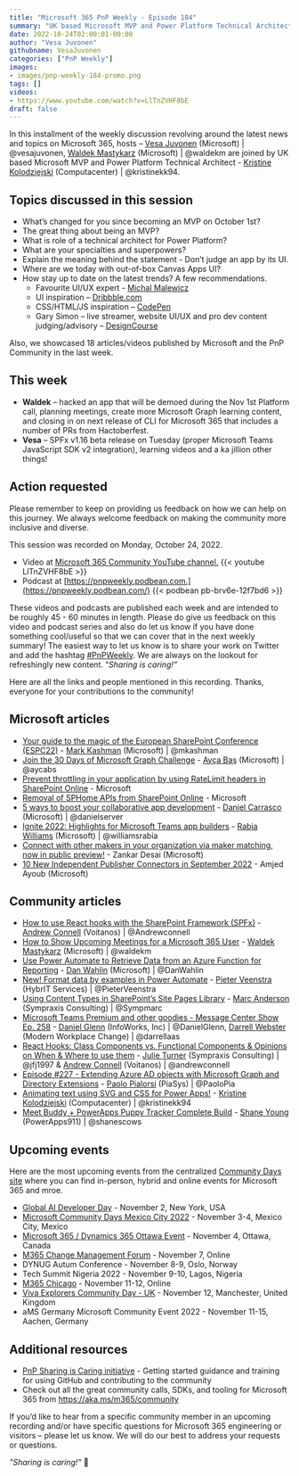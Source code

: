 ```yaml
---
title: "Microsoft 365 PnP Weekly - Episode 184"
summary: "UK based Microsoft MVP and Power Platform Technical Architect Kristine Kolodziejski (Computacenter) joins Microsoft’s Vesa Juvonen and Waldek Mastykarz in a discussion on being an MVP with a passion for UI/UX style and for community. 18 articles/videos by Microsoft/Community are highlighted."
date: 2022-10-24T02:00:01-00:00
author: "Vesa Juvonen"
githubname: VesaJuvonen
categories: ["PnP Weekly"]
images:
- images/pnp-weekly-184-promo.png
tags: []
videos:
- https://www.youtube.com/watch?v=LlTnZVHF8bE
draft: false
---
```


In this installment of the weekly discussion revolving around the latest news and topics on Microsoft 365, hosts – [Vesa Juvonen](https://twitter.com/vesajuvonen) (Microsoft) \| @vesajuvonen, [Waldek Mastykarz](https://twitter.com/waldekm) (Microsoft) \| @waldekm are joined by UK based Microsoft MVP and Power Platform Technical Architect - [Kristine Kolodziejski](https://twitter.com/@kristinekk94) (Computacenter) \| @kristinekk94.

## Topics discussed in this session

* What’s changed for you since becoming an MVP on October 1st?
* The great thing about being an MVP?
* What is role of a technical architect for Power Platform?
* What are your specialties and superpowers?
* Explain the meaning behind the statement - Don’t judge an app by its UI.
* Where are we today with out-of-box Canvas Apps UI?
* How stay up to date on the latest trends? A few recommendations.
    * Favourite UI/UX expert - [Michal Malewicz](https://www.youtube.com/c/MalewiczHype)
    * UI inspiration – [Dribbble.com](https://dribbble.com/)
    * CSS/HTML/JS inspiration – [CodePen](https://codepen.io/)
    * Gary Simon – live streamer, website UI/UX and pro dev content judging/advisory – [DesignCourse](https://www.youtube.com/c/DesignCourse)

Also, we showcased 18 articles/videos published by Microsoft and the PnP Community in the last week.

## This week

* **Waldek** – hacked an app that will be demoed during the Nov 1st Platform call, planning meetings, create more Microsoft Graph learning content, and closing in on next release of CLI for Microsoft 365 that includes a number of PRs from Hactoberfest.
* **Vesa** – SPFx v1.16 beta release on Tuesday (proper Microsoft Teams JavaScript SDK v2 integration), learning videos and a ka jillion other things!

## Action requested

Please remember to keep on providing us feedback on how we can help on this journey. We always welcome feedback on making the community more inclusive and diverse.

This session was recorded on Monday, October 24, 2022.

*   Video at [Microsoft 365 Community YouTube channel.](https://aka.ms/m365pnp-videos)
    {{< youtube LlTnZVHF8bE >}}
*   Podcast at [https://pnpweekly.podbean.com.](https://pnpweekly.podbean.com/)
    {{< podbean pb-brv6e-12f7bd6 >}}

These videos and podcasts are published each week and are intended to be roughly 45 - 60 minutes in length.  Please do give us feedback on this video and podcast series and also do let us know if you have done something cool/useful so that we can cover that in the next weekly summary! The easiest way to let us know is to share your work on Twitter and add the hashtag [#PnPWeekly](https://twitter.com/search?q=%23pnpweekly). We are always on the lookout for refreshingly new content. “_Sharing is caring!”_

Here are all the links and people mentioned in this recording. Thanks, everyone for your contributions to the community!

## Microsoft articles

* [Your guide to the magic of the European SharePoint Conference (ESPC22)](https://techcommunity.microsoft.com/t5/microsoft-sharepoint-blog/your-guide-to-the-magic-of-the-european-sharepoint-conference/ba-p/3657274) - [Mark Kashman](https://twitter.com/mkashman) (Microsoft) | @mkashman
* [Join the 30 Days of Microsoft Graph Challenge](https://devblogs.microsoft.com/microsoft365dev/announcement-30-days-of-microsoft-graph-challenge/) - [Ayça Baş](https://twitter.com/aycabs) (Microsoft) | @aycabs
* [Prevent throttling in your application by using RateLimit headers in SharePoint Online](https://devblogs.microsoft.com/microsoft365dev/prevent-throttling-in-your-application-by-using-ratelimit-headers-in-sharepoint-online/) - Microsoft
* [Removal of SPHome APIs from SharePoint Online](https://devblogs.microsoft.com/microsoft365dev/removal-of-sphome-apis-from-sharepoint-online/) - Microsoft
* [5 ways to boost your collaborative app development](https://devblogs.microsoft.com/microsoft365dev/5-ways-to-boost-your-collaborative-app-development/) - [Daniel Carrasco](https://twitter.com/danielserver) (Microsoft) | @danielserver
* [Ignite 2022: Highlights for Microsoft Teams app builders](https://devblogs.microsoft.com/microsoft365dev/ignite-2022-highlights-for-microsoft-teams-app-builders/) - [Rabia Williams](https://twitter.com/williamsrabia) (Microsoft) | @williamsrabia
* [Connect with other makers in your organization via maker matching, now in public preview!](https://powerapps.microsoft.com/blog/announcing-public-preview-of-maker-matching-in-power-apps/) - Zankar Desai (Microsoft)
* [10 New Independent Publisher Connectors in September 2022](https://powerautomate.microsoft.com/blog/10-new-independent-publisher-connectors-in-september-2022/) - Amjed Ayoub (Microsoft)

## Community articles

* [How to use React hooks with the SharePoint Framework (SPFx)](https://pnp.github.io/blog/post/how-to-use-react-hooks-with-sharepoint-framework-spfx-projects/) - [Andrew Connell](https://twitter.com/andrewconnell) (Voitanos) | @Andrewconnell
* [How to Show Upcoming Meetings for a Microsoft 365 User](https://www.freecodecamp.org/news/how-to-show-upcoming-meetings-for-a-microsoft-365-user/) - [Waldek Mastykarz](https://twitter.com/waldekm) (Microsoft) | @waldekm
* [Use Power Automate to Retrieve Data from an Azure Function for Reporting](https://blog.codewithdan.com/use-power-automate-to-retrieve-data-from-an-azure-function-for-reporting/) - [Dan Wahlin](https://twitter.com/DanWahlin) (Microsoft) | @DanWahlin
* [New! Format data by examples in Power Automate](https://sharepains.com/2022/10/21/new-format-data-by-examples-in-power-automate/) - [Pieter Veenstra](https://twitter.com/PieterVeenstra) (HybrIT Services) | @PieterVeenstra
* [Using Content Types in SharePoint’s Site Pages Library](https://sympmarc.com/2022/10/20/using-content-types-in-sharepoints-site-pages-library/) - [Marc Anderson](https://twitter.com/sympmarc) (Sympraxis Consulting) | @Sympmarc
* [Microsoft Teams Premium and other goodies - Message Center Show Ep. 258](https://regarding365.com/microsoft-teams-premium-and-other-goodies-5924c4a79a3a) - [Daniel Glenn](https://twitter.com/DanielGlenn) (InfoWorks, Inc) | @DanielGlenn, [Darrell Webster](https://twitter.com/darrellaas) (Modern Workplace Change) | @darrellaas
* [React Hooks: Class Components vs. Functional Components & Opinions on When & Where to use them](https://www.youtube.com/watch?v=1fItx3o4k_Q) - [Julie Turner](https://twitter.com/jfj1997) (Sympraxis Consulting) | @jfj1997 & [Andrew Connell](https://twitter.com/andrewconnell) (Voitanos) | @andrewconnell
* [Episode #227 - Extending Azure AD objects with Microsoft Graph and Directory Extensions](https://www.youtube.com/watch?v=kXot92o0n8Q) - [Paolo Pialorsi](https://twitter.com/PaoloPia) (PiaSys) | @PaoloPia
* [Animating text using SVG and CSS for Power Apps!](https://www.youtube.com/watch?v=fbKyzFZodZs) - [Kristine Kolodziejski](https://twitter.com/kristinekk94) (Computacenter) | @kristinekk94
* [Meet Buddy + PowerApps Puppy Tracker Complete Build](https://www.youtube.com/watch?v=ecEwXzJoY-8) - [Shane Young](https://twitter.com/ShanesCows) (PowerApps911) | @shanescows


## Upcoming events

Here are the most upcoming events from the centralized [Community Days site](https://communitydays.org/events?when=upcoming) where you can find in-person, hybrid and online events for Microsoft 365 and mroe.

* [Global AI Developer Day](https://globalai.community/developer-days/north-america-thetechplatform-5574/) - November 2, New York, USA
* [Microsoft Community Days Mexico City 2022](https://mscloudevents.com/) - November 3-4, Mexico City, Mexico
* [Microsoft 365 / Dynamics 365 Ottawa Event](https://m365ottawa.com/) - November 4, Ottawa, Canada
* [M365 Change Management Forum](https://www.communitydays.org/event/2022-11-07/m365-change-management-forum#Home) - November 7, Online
* DYNUG Autum Conference - November 8-9, Oslo, Norway
* Tech Summit Nigeria 2022 - November 9-10, Lagos, Nigeria
* [M365 Chicago](https://m365chicago.com/) - November 11-12, Online
* [Viva Explorers Community Day - UK](https://www.vivaexplorers.com/) - November 12, Manchester, United Kingdom
* aMS Germany Microsoft Community Event 2022 - November 11-15, Aachen, Germany


## Additional resources

* [PnP Sharing is Caring initiative](https://aka.ms/sharing-is-caring) - Getting started guidance and training for using GitHub and contributing to the community
* Check out all the great community calls, SDKs, and tooling for Microsoft 365 from <https://aka.ms/m365/community>

If you’d like to hear from a specific community member in an upcoming recording and/or have specific questions for Microsoft 365 engineering or visitors – please let us know. We will do our best to address your requests or questions.

_"Sharing is caring!"_ 🧡

